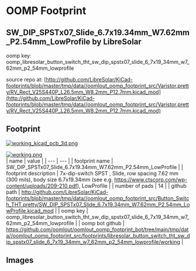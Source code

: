 # OOMP Footprint  
## SW_DIP_SPSTx07_Slide_6.7x19.34mm_W7.62mm_P2.54mm_LowProfile  by LibreSolar  
  
oomp key: oomp_libresolar_button_switch_tht_sw_dip_spstx07_slide_6_7x19_34mm_w7_62mm_p2_54mm_lowprofile  
  
source repo at: [http://github.com/LibreSolar/KiCad-footprints/blob/master/tmp/data//oomlout_oomp_footprint_src/Varistor.pretty/RV_Rect_V25S440P_L26.5mm_W8.2mm_P12.7mm.kicad_mod](http://github.com/LibreSolar/KiCad-footprints/blob/master/tmp/data//oomlout_oomp_footprint_src/Varistor.pretty/RV_Rect_V25S440P_L26.5mm_W8.2mm_P12.7mm.kicad_mod)  
## Footprint  
  
[![working_kicad_pcb_3d.png](working_kicad_pcb_3d_600.png)](working_kicad_pcb_3d.png)  
  
[![working.png](working_600.png)](working.png)  
| name | value | 
| --- | --- | 
| footprint name | SW_DIP_SPSTx07_Slide_6.7x19.34mm_W7.62mm_P2.54mm_LowProfile | 
| footprint description | 7x-dip-switch SPST , Slide, row spacing 7.62 mm (300 mils), body size 6.7x19.34mm (see e.g. https://www.ctscorp.com/wp-content/uploads/209-210.pdf), LowProfile | 
| number of pads | 14 | 
| github path | http://github.com/LibreSolar/KiCad-footprints/blob/master/tmp/data//oomlout_oomp_footprint_src/Button_Switch_THT.pretty/SW_DIP_SPSTx07_Slide_6.7x19.34mm_W7.62mm_P2.54mm_LowProfile.kicad_mod | 
| oomp key | oomp_libresolar_button_switch_tht_sw_dip_spstx07_slide_6_7x19_34mm_w7_62mm_p2_54mm_lowprofile | 
| oomp bot github | https://github.com/oomlout/oomlout_oomp_footprint_bot/tree/main/tmp/data//oomlout_oomp_footprint_src/footprints/libresolar_button_switch_tht_sw_dip_spstx07_slide_6_7x19_34mm_w7_62mm_p2_54mm_lowprofile/working | 
## Images  
